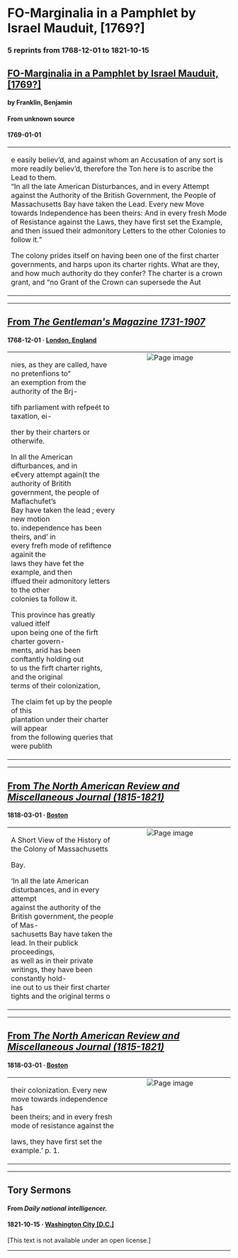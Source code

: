 
# FO-Marginalia in a Pamphlet by Israel Mauduit, [1769?]

### 5 reprints from 1768-12-01 to 1821-10-15

## [FO-Marginalia in a Pamphlet by Israel Mauduit, [1769?]](https://founders.archives.gov/documents/Franklin/01-16-02-0180)

#### by Franklin, Benjamin

#### From unknown source

#### 1769-01-01

<table style="width: 100%;"><tr><td style="width: 50%">

e easily believ’d, and against whom an Accusation of any sort is more readily believ’d, therefore the Ton here is to ascribe the Lead to them.  
“In all the late American Disturbances, and in every Attempt against the Authority of the British Government, the People of Massachusetts Bay have taken the Lead. Every new Move towards Independence has been theirs: And in every fresh Mode of Resistance against the Laws, they have first set the Example, and then issued their admonitory Letters to the other Colonies to follow it.”  
  
The colony prides itself on having been one of the first charter governments, and harps upon its charter rights. What are they, and how much authority do they confer? The charter is a crown grant, and “no Grant of the Crown can supersede the Aut
</td></tr></table>

---

## [From _The Gentleman's Magazine 1731-1907_](https://archive.org/details/sim_gentlemans-magazine_1768-12_38_12/page/n82/mode/1up?view=theater)

#### 1768-12-01 &middot; [London, England](http://dbpedia.org/resource/London)

<table style="width: 100%;"><tr><td style="width: 50%">

  
  
nies, as they are called, have no pretenfions to&quot;  
an exemption from the authority of the Brj-  
  
tifh parliament with refpeét to taxation, ei-  
  
ther by their charters or otherwife.  
  
In all the American difturbances, and in  
e€very attempt again(t the authority of Britith  
government, the people of Maflachufet’s  
Bay have taken the lead ; every new motion  
to. independence has been theirs, and’ in  
every frefh mode of refiftence againit the  
laws they have fet the example, and then  
iffued their admonitory letters to the other  
colonies ta follow it.  
  
This province has greatly valued itfelf  
upon being one of the firft charter govern-  
ments, arid has been conftantly holding out  
to us the firft charter rights, and the original  
terms of their colonization,  
  
The claim fet up by the people of this  
plantation under their charter will appear  
from the following queries that were publith
</td><td style="width: 50%; max-height: 75%; margin: auto; display: block;">
<img alt="Page image" src="https://iiif.archive.org/iiif/sim_gentlemans-magazine_1768-12_38_12&#0036;82/pct:45.324803,11.067551,35.137795,24.788902/,600/0/default.jpg"/>
</td>
</tr></table>

---

## [From _The North American Review and Miscellaneous Journal (1815-1821)_](https://archive.org/details/sim_north-american-review_1818-03_6_18/page/n16/mode/1up?view=theater)

#### 1818-03-01 &middot; [Boston](http://dbpedia.org/resource/Boston)

<table style="width: 100%;"><tr><td style="width: 50%">

  
A Short View of the History of the Colony of Massachusetts  
  
Bay.  
  
‘In all the late American disturbances, and in every attempt  
against the authority of the British government, the people of Mas-  
sachusetts Bay have taken the lead. In their publick proceedings,  
as well as in their private writings, they have been constantly hold-  
ine out to us their first charter tights and the original terms o
</td><td style="width: 50%; max-height: 75%; margin: auto; display: block;">
<img alt="Page image" src="https://iiif.archive.org/iiif/sim_north-american-review_1818-03_6_18&#0036;16/pct:18.324362,54.912935,59.911070,11.924751/600,/0/default.jpg"/>
</td>
</tr></table>

---

## [From _The North American Review and Miscellaneous Journal (1815-1821)_](https://archive.org/details/sim_north-american-review_1818-03_6_18/page/n16/mode/1up?view=theater)

#### 1818-03-01 &middot; [Boston](http://dbpedia.org/resource/Boston)

<table style="width: 100%;"><tr><td style="width: 50%">

  
their colonization. Every new move towards independence has  
been theirs; and in every fresh mode of resistance against the  
  
laws, they have first set the example.’ p. 1.
</td><td style="width: 50%; max-height: 75%; margin: auto; display: block;">
<img alt="Page image" src="https://iiif.archive.org/iiif/sim_north-american-review_1818-03_6_18&#0036;16/pct:18.371168,66.277985,59.583431,5.037313/600,/0/default.jpg"/>
</td>
</tr></table>

---

## Tory Sermons

#### From _Daily national intelligencer._

#### 1821-10-15 &middot; [Washington City [D.C.]](http://dbpedia.org/resource/Washington%2C_D.C.)

[This text is not available under an open license.]

---

